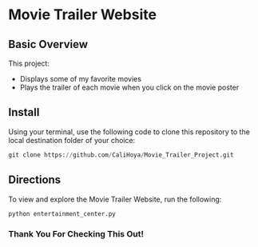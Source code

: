 # Movie Trailer Website

## Basic Overview
This project: 
- Displays some of my favorite movies
- Plays the trailer of each movie when you click on the movie poster

## Install
Using your terminal, use the following code to clone this repository to the local destination folder of your choice:
```python
git clone https://github.com/CaliHoya/Movie_Trailer_Project.git
```

## Directions
To view and explore the Movie Trailer Website, run the following:
```python
python entertainment_center.py
```

### Thank You For Checking This Out!
